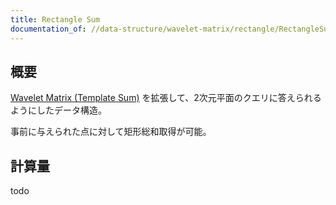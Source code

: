 ```yaml
---
title: Rectangle Sum
documentation_of: //data-structure/wavelet-matrix/rectangle/RectangleSum.hpp
---
```


## 概要

[Wavelet Matrix (Template Sum)](../data-structure/wavelet-matrix/WaveletMatrixTemplateSum.hpp) を拡張して、2次元平面のクエリに答えられるようにしたデータ構造。

事前に与えられた点に対して矩形総和取得が可能。


## 計算量
todo